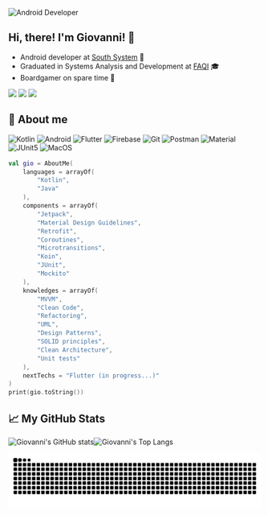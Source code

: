 ![Android Developer](https://www.primafelicitas.com/wp-content/uploads/2020/02/android-app-development.png "Android Developer")
## Hi, there! I'm Giovanni! 👋

- Android developer at [South System](https://southsystem.com.br/ "South System") :iphone: 
- Graduated in Systems Analysis and Development at [FAQI](https://qi.edu.br/ "FAQI") :mortar_board:
- Boardgamer on spare time :game_die:

[<img src="https://img.shields.io/badge/twitter-%231DA1F2.svg?&style=for-the-badge&logo=twitter&logoColor=white" />](https://twitter.com/giovannicmelo) [<img src="https://img.shields.io/badge/medium-%2312100E.svg?&style=for-the-badge&logo=medium&logoColor=white" />](https://medium.com/@web.gcm)  [<img src="https://img.shields.io/badge/linkedin-%230077B5.svg?&style=for-the-badge&logo=linkedin&logoColor=white" />](https://www.linkedin.com/in/giovanni-de-campos-melo-7b4a5532/)

## :bust_in_silhouette: About me
![Kotlin](https://img.shields.io/badge/Kotlin-0095D5?&style=for-the-badge&logo=kotlin&logoColor=white "Kotlin") ![Android](https://img.shields.io/badge/Android-3DDC84?style=for-the-badge&logo=android&logoColor=white "Android") ![Flutter](https://img.shields.io/badge/Flutter-02569B?style=for-the-badge&logo=flutter&logoColor=white "Flutter") ![Firebase](https://img.shields.io/badge/firebase-ffca28?style=for-the-badge&logo=firebase&logoColor=black "Firebase") ![Git](https://img.shields.io/badge/Git-F05032?style=for-the-badge&logo=git&logoColor=white "Git") ![Postman](https://img.shields.io/badge/Postman-FF6C37?style=for-the-badge&logo=Postman&logoColor=white "Postman") ![Material](https://img.shields.io/badge/Material--UI-0081CB?style=for-the-badge&logo=material-ui&logoColor=white "Material") ![JUnit5](https://img.shields.io/badge/Junit5-25A162?style=for-the-badge&logo=junit5&logoColor=white "JUnit5") ![MacOS](https://img.shields.io/badge/mac%20os-000000?style=for-the-badge&logo=apple&logoColor=white "MacOS")

```Kotlin
val gio = AboutMe(
    languages = arrayOf(
        "Kotlin", 
        "Java"
    ),
    components = arrayOf(
        "Jetpack",
        "Material Design Guidelines",
        "Retrofit", 
        "Coroutines", 
        "Microtransitions", 
        "Koin", 
        "JUnit", 
        "Mockito"
    ),
    knowledges = arrayOf(
        "MVVM", 
        "Clean Code",
        "Refactoring",
        "UML",
        "Design Patterns", 
        "SOLID principles", 
        "Clean Architecture",
        "Unit tests"
    ),
    nextTechs = "Flutter (in progress...)"
)
print(gio.toString())
```
## :chart_with_upwards_trend: My GitHub Stats

<!--
[![app-events Readme Card](https://github-readme-stats.vercel.app/api/pin/?username=giovannicmelo&theme=tokyonight&repo=app-events&show_owner=true)](https://github.com/giovannicmelo/app-events)

[![MySongsAPI Readme Card](https://github-readme-stats.vercel.app/api/pin/?username=giovannicmelo&theme=tokyonight&repo=MySongsAPI&show_owner=true)](https://github.com/giovannicmelo/MySongsAPI)
--> 
![Giovanni's GitHub stats](https://github-readme-stats.vercel.app/api?username=giovannicmelo&theme=tokyonight&show_icons=true)![Giovanni's Top Langs](https://github-readme-stats.vercel.app/api/top-langs/?username=giovannicmelo&theme=tokyonight&show_icons=true)

![Snake animation](https://github.com/giovannicmelo/giovannicmelo/blob/output/github-contribution-grid-snake.svg)

<!--
**giovannicmelo/giovannicmelo** is a ✨ _special_ ✨ repository because its `README.md` (this file) appears on your GitHub profile.

Here are some ideas to get you started:

- 🔭 I’m currently working on ...
- 🌱 I’m currently learning ...
- 👯 I’m looking to collaborate on ...
- 🤔 I’m looking for help with ...
- 💬 Ask me about ...
- 📫 How to reach me: ...
- 😄 Pronouns: ...
- ⚡ Fun fact: ...
-->
